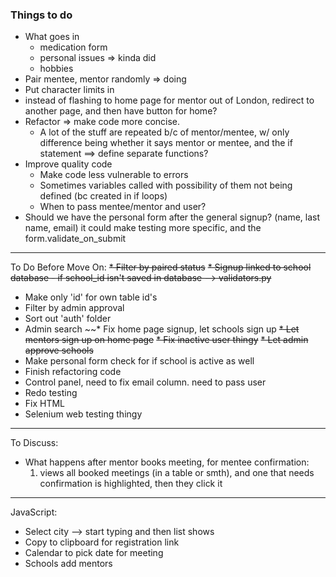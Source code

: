 ### Things to do ###
* What goes in 
    - medication form
    - personal issues => kinda did
    - hobbies
* Pair mentee, mentor randomly => doing
* Put character limits in
* instead of flashing to home page for mentor out of London, redirect to another page, and then have button for home?
* Refactor => make code more concise. 
    - A lot of the stuff are repeated b/c of mentor/mentee, w/ only difference being 
whether it says mentor or mentee, and the if statement ==> define separate functions?
* Improve quality code
    - Make code less vulnerable to errors
    - Sometimes variables called with possibility of them not being defined (bc created in if loops)
    - When to pass mentee/mentor and user? 
* Should we have the personal form after the general signup? (name, last name, email)
it could make testing more specific, and the form.validate_on_submit
------------------------------------------------------------
To Do Before Move On:
~~* Filter by paired status~~
~~* Signup linked to school database - if school_id isn't saved in database --> validators.py~~
* Make only 'id' for own table id's
* Filter by admin approval
* Sort out 'auth' folder 
* Admin search
~~* Fix home page signup, let schools sign up
~~* Let mentors sign up on home page~~
~~* Fix inactive user thingy~~
~~* Let admin approve schools~~
* Make personal form check for if school is active as well
* Finish refactoring code
* Control panel, need to fix email column. need to pass user
* Redo testing
* Fix HTML
* Selenium web testing thingy 
----------------------------------------------------------
To Discuss:
* What happens after mentor books meeting, for mentee confirmation:
    1. views all booked meetings (in a table or smth), and one that needs confirmation is highlighted, then they click it
---------------------------------------------------------------
JavaScript:
* Select city --> start typing and then list shows 
* Copy to clipboard for registration link
* Calendar to pick date for meeting
* Schools add mentors

    

